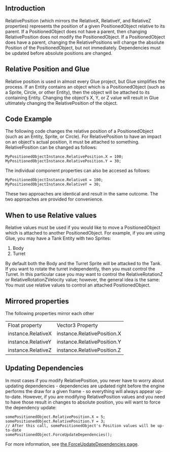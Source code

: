 ## Introduction

RelativePosition (which mirrors the RelativeX, RelativeY, and RelativeZ properties) represents the position of a given PositionedObject relative to its parent. If a PositionedObject does not have a parent, then changing RelativePosition does not modify the PositionedObject. If a PositionedObject does have a parent, changing the RelativePositions will change the absolute Position of the PositionedObject, but not immediately. Dependencies must be updated before absolute positions are changed.

## Relative Position and Glue

Relative position is used in almost every Glue project, but Glue simplifies the process. If an Entity contains an object which is a PositionedObject (such as a Sprite, Circle, or other Entity), then the object will be attached to its containing Entity. Changing the object's X, Y, or Z value will result in Glue ultimately changing the RelativePosition of the object.

## Code Example

The following code changes the relative position of a PositionedObject (such as an Entity, Sprite, or Circle). For RelativePosition to have an impact on an object's actual position, it must be attached to something. RelativePosition can be changed as follows:

    MyPositionedObjectInstance.RelativePosition.X = 100;
    MyPositionedObjectInstance.RelativePosition.Y = 30;

The individual component properties can also be accesed as follows:

    MyPositionedObjectInstance.RelativeX = 100;
    MyPositionedObjectInstance.RelativeY = 30;

These two approaches are identical and result in the same outcome. The two approaches are provided for convenience.

## When to use Relative values

Relative values must be used if you would like to move a PositionedObject which is attached to another PositionedObject. For example, if you are using Glue, you may have a Tank Entity with two Sprites:

1.  Body
2.  Turret

By default both the Body and the Turret Sprite will be attacked to the Tank. If you want to rotate the turret independently, then you must control the Turret. In this particular case you may want to control the RelativeRotationZ or RelativeRotationZVelocity value; however, the general idea is the same: You must use relative values to control an attached PositionedObject.

## Mirrored properties

The following properties mirror each other

|                    |                             |
|--------------------|-----------------------------|
| Float property     | Vector3 Property            |
| instance.RelativeX | instance.RelativePosition.X |
| instance.RelativeY | instance.RelativePosition.Y |
| instance.RelativeZ | instance.RelativePosition.Z |

## Updating Dependencies

In most cases if you modify RelativePosition, you never have to worry about updating dependencies - dependencies are updated right before the engine performs the draw for a given frame - so everything will always appear up-to-date. However, if you are modifying RelativePosition values and you need to have those result in changes to absolute position, you will want to force the dependency update:

    somePositionedObject.RelativePosition.X = 5;
    somePositionedObject.RelativePosition.Y = 3;
    // After this call, somePositionedObject's Position values will be up-to-date
    somePositionedObject.ForceUpdateDependencies();

For more information, see [the ForceUpdateDependencies page](/frb/docs/index.php?title=FlatRedBall.PositionedObject.ForceUpdateDependencies.md "FlatRedBall.PositionedObject.ForceUpdateDependencies").
